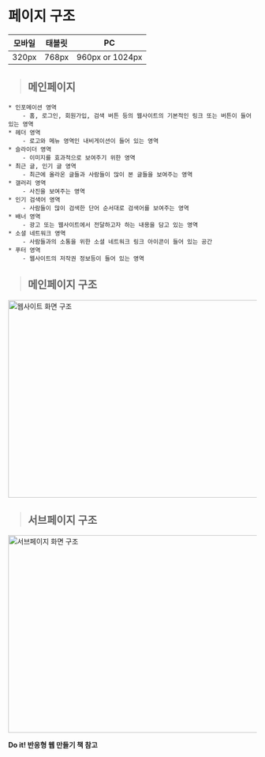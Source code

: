 
# 페이지 구조

|모바일|태블릿|PC|
|:---:|:---:|:---:|
|320px|768px|960px or 1024px|

> ## 메인페이지
    * 인포메이션 영역
        - 홈, 로그인, 회원가입, 검색 버튼 등의 웹사이트의 기본적인 링크 또는 버튼이 들어 있는 영역
    * 헤더 영역
        - 로고와 메뉴 영역인 내비게이션이 들어 있는 영역
    * 슬라이더 영역
        - 이미지를 효과적으로 보여주기 위한 영역
    * 최근 글, 인기 글 영역
        - 최근에 올라온 글들과 사람들이 많이 본 글들을 보여주는 영역
    * 갤러리 영역
        - 사진을 보여주는 영역
    * 인기 검색어 영역
        - 사람들이 많이 검색한 단어 순서대로 검색어를 보여주는 영역
    * 배너 영역
        - 광고 또는 웹사이트에서 전달하고자 하는 내용을 담고 있는 영역
    * 소셜 네트워크 영역
        - 사람들과의 소통을 위한 소셜 네트워크 링크 아이콘이 들어 있는 공간
    * 푸터 영역
        - 웹사이트의 저작권 정보등이 들어 있는 영역

> ## 메인페이지 구조
<img src="WebPage.png" width="800px" height="400px" alt="웹사이트 화면 구조" ></img>

> ## 서브페이지 구조
<img src="SubPage.png" width="800px" height="400px" alt="서브페이지 화면 구조" ></img>

**Do it! 반응형 웹 만들기 책 참고**
